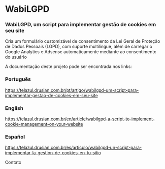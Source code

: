 # WabiLGPD

### WabiLGPD, um script para implementar gestão de cookies em seu site

Cria um formulário customizável de consentimento da Lei Geral de Proteção de Dados Pessoais (LGPD), com suporte multilíngue, além de carregar o Google Analytics e Adsense automaticamente mediante ao consentimento do usuário

A documentação deste projeto pode ser encontrada nos links:
### Português
https://telazul.drusian.com.br/pt/artigo/wabilgpd-um-script-para-implementar-gestao-de-cookies-em-seu-site

### English
https://telazul.drusian.com.br/en/article/wabilgpd-a-script-to-implement-cookie-management-on-your-website

### Español
https://telazul.drusian.com.br/es/articulo/wabilgpd-un-script-para-implementar-la-gestion-de-cookies-en-tu-sitio

Contato
